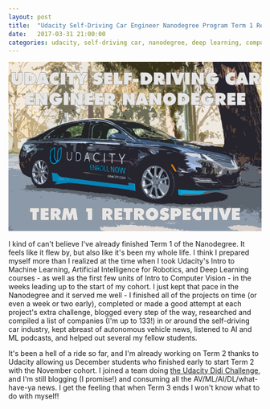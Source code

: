```yaml
---
layout: post
title:  "Udacity Self-Driving Car Engineer Nanodegree Program Term 1 Retrospective"
date:   2017-03-31 21:00:00 
categories: udacity, self-driving car, nanodegree, deep learning, computer vision
---
```


[//]: # (Image References)
[im01]: https://github.com/jeremy-shannon/jeremy-shannon.github.io/blob/master/images/IMG_3687.PNG?raw=true "Term 1 Retrospective"

![Alt Text][im01]

I kind of can't believe I've already finished Term 1 of the Nanodegree. It feels like it flew by, but also like it's been my whole life. I think I prepared myself more than I realized at the time when I took Udacity's Intro to Machine Learning, Artificial Intelligence for Robotics, and Deep Learning courses - as well as the first few units of Intro to Computer Vision - in the weeks leading up to the start of my cohort. I just kept that pace in the Nanodegree and it served me well - I finished all of the projects on time (or even a week or two early), completed or made a good attempt at each project's extra challenge, blogged every step of the way, researched and compiled a list of companies (I'm up to 133!) in or around the self-driving car industry, kept abreast of autonomous vehicle news, listened to AI and ML podcasts, and helped out several my fellow students. 

It's been a hell of a ride so far, and I'm already working on Term 2 thanks to Udacity allowing us December students who finished early to start Term 2 with the November cohort. I joined a team doing [the Udacity Didi Challenge](https://www.udacity.com/didi-challenge), and I'm still blogging (I promise!) and consuming all the AV/ML/AI/DL/what-have-ya news. I get the feeling that when Term 3 ends I won't know what to do with myself!



